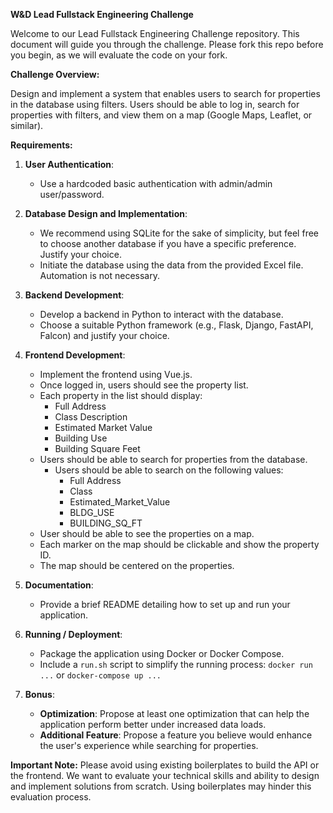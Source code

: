 **W&D Lead Fullstack Engineering Challenge**

Welcome to our Lead Fullstack Engineering Challenge repository. This document will guide you through the challenge. Please fork this repo before you begin, as we will evaluate the code on your fork.

**Challenge Overview:**

Design and implement a system that enables users to search for properties in the database using filters. Users should be able to log in, search for properties with filters, and view them on a map (Google Maps, Leaflet, or similar).

**Requirements:**

1. **User Authentication**:
    - Use a hardcoded basic authentication with admin/admin user/password.

2. **Database Design and Implementation**: 
    - We recommend using SQLite for the sake of simplicity, but feel free to choose another database if you have a specific preference. Justify your choice.
    - Initiate the database using the data from the provided Excel file. Automation is not necessary. 

3. **Backend Development**:
    - Develop a backend in Python to interact with the database.
    - Choose a suitable Python framework (e.g., Flask, Django, FastAPI, Falcon) and justify your choice.

4. **Frontend Development**:
    - Implement the frontend using Vue.js.
    - Once logged in, users should see the property list.
    - Each property in the list should display:
        - Full Address
        - Class Description
        - Estimated Market Value
        - Building Use
        - Building Square Feet
    - Users should be able to search for properties from the database.
        - Users should be able to search on the following values:
            - Full Address
            - Class
            - Estimated_Market_Value
            - BLDG_USE
            - BUILDING_SQ_FT
    - User should be able to see the properties on a map.
    - Each marker on the map should be clickable and show the property ID.
    - The map should be centered on the properties.
    

5. **Documentation**:
    - Provide a brief README detailing how to set up and run your application.

6. **Running / Deployment**:
    - Package the application using Docker or Docker Compose.
    - Include a `run.sh` script to simplify the running process: `docker run ...` or `docker-compose up ...`
  
7. **Bonus**:
    - **Optimization**: Propose at least one optimization that can help the application perform better under increased data loads.
    - **Additional Feature**: Propose a feature you believe would enhance the user's experience while searching for properties.
  
**Important Note:**
Please avoid using existing boilerplates to build the API or the frontend. We want to evaluate your technical skills and ability to design and implement solutions from scratch. Using boilerplates may hinder this evaluation process.

